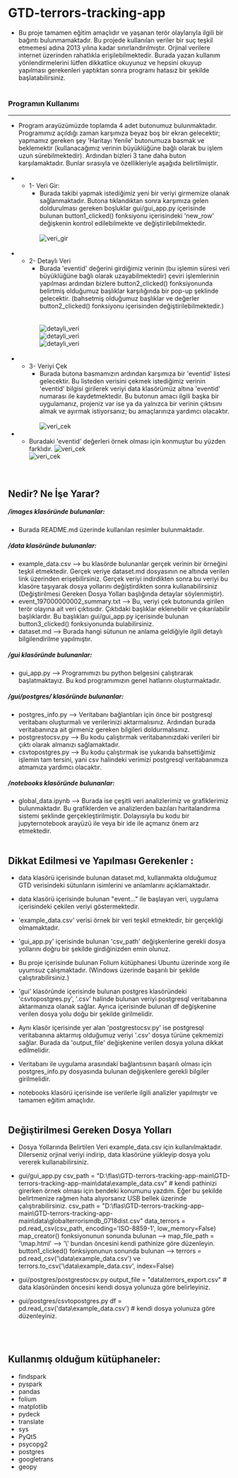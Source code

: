 # GTD-terrors-tracking-app

- Bu proje tamamen eğitim amaçlıdır ve yaşanan terör olaylarıyla ilgili bir bağıntı bulunmamaktadır. Bu projede kullanılan veriler bir suç teşkil etmemesi adına 2013 yılına kadar sınırlandırılmıştır. Orjinal verilere internet üzerinden rahatlıkla erişilebilmektedir. Burada yazan kullanım yönlendirmelerini lütfen dikkatlice okuyunuz ve hepsini okuyup yapılması gerekenleri yaptıktan sonra programı hatasız bir şekilde başlatabilirsiniz.
</br></br>

### Programın Kullanımı
---
- Program arayüzümüzde toplamda 4 adet butonumuz bulunmaktadır. Programımız açıldığı zaman karşımıza beyaz boş bir ekran gelecektir; yapmamız gereken şey 'Haritayı Yenile' butonumuza basmak ve beklemektir (kullanacağımız verinin büyüklüğüne bağlı olarak bu işlem uzun sürebilmektedir). Ardından bizleri 3 tane daha buton karşılamaktadır. Bunlar sırasıyla ve özellikleriyle aşağıda belirtilmiştir.</br></br>
- - 1- Veri Gir: </br>
    - Burada takibi yapmak istediğimiz yeni bir veriyi girmemize olanak sağlanmaktadır. Butona tıklandıktan sonra karşımıza gelen doldurulması gereken boşluklar gui/gui_app.py içerisinde bulunan button1_clicked() fonksiyonu içerisindeki 'new_row' değişkenin kontrol edilebilmekte ve değiştirilebilmektedir.
    </br></br>
![veri_gir](./images/verigir.png)</br></br>
- - 2- Detaylı Veri </br>
    - Burada 'eventid' değerini girdiğimiz verinin (bu işlemin süresi veri büyüklüğüne bağlı olarak uzayabilmektedir) çeviri işlemlerinin yapılması ardından bizlere button2_clicked() fonksiyonunda belirtmiş olduğumuz başlıklar karşılığında bir pop-up şeklinde gelecektir. (bahsetmiş olduğumuz başlıklar ve değerler button2_clicked() fonksiyonu içerisinden değiştirilebilmektedir.)
    </br></br>   
![detayli_veri](./images/veriincele.png)</br>
![detayli_veri](./images/veriincele2.png)</br>
![detayli_veri](./images/veriincele3.png)</br></br>
- - 3- Veriyi Çek </br>
    - Burada butona basmamızın ardından karşımıza bir 'eventid' listesi gelecektir. Bu listeden verisini çekmek istediğimiz verinin 'eventid' bilgisi girilerek veriyi data klasörümüz altına 'eventid' numarası ile kaydetmektedir. Bu butonun amacı ilgili başka bir uygulamanız, projeniz var ise ya da yalnızca bir verinin çıktısını almak ve ayırmak istiyorsanız; bu amaçlarınıza yardımcı olacaktır.
    </br></br>
![veri_cek](./images/vericek1.png)</br>
- - Buradaki 'eventid' değerleri örnek olması için konmuştur bu yüzden farklıdır.
![veri_cek](./images/vericek2.png)</br>
![veri_cek](./images/vericek3.png)</br>
</br></br>

## Nedir? Ne İşe Yarar?
##### /images klasöründe bulunanlar:
- Burada README.md üzerinde kullanılan resimler bulunmaktadır.

##### /data klasöründe bulunanlar:
- example_data.csv --> bu klasörde bulunanlar gerçek verinin bir örneğini teşkil etmektedir. Gerçek veriye dataset.md dosyasının ne altında verilen link üzerinden erişebilirsiniz. Gerçek veriyi indirdikten sonra bu veriyi bu klasöre taşıyarak dosya yollarını değiştirdikten sonra kullanabilirsiniz (Değiştirilmesi Gereken Dosya Yolları başlığında detaylar söylenmiştir).
- event_197000000002_summary.txt --> Bu, veriyi çek butonunda girilen terör olayına ait veri çıktısıdır. Çıktıdaki başlıklar eklenebilir ve çıkarılabilir başlıklardır. Bu başlıkları gui/gui_app.py içerisinde bulunan button3_clicked() fonksiyonunda bulabilirsiniz.
- dataset.md --> Burada hangi sütunun ne anlama geldiğiyle ilgili detaylı bilgilendirilme yapılmıştır.

##### /gui klasöründe bulunanlar:
- gui_app.py --> Programımızı bu python belgesini çalıştırarak başlatmaktayız. Bu kod programımızın genel hatlarını oluşturmaktadır.
##### /gui/postgres/ klasöründe bulunanlar:
- postgres_info.py --> Veritabanı bağlantıları için önce bir postgresql veritabanı oluşturmalı ve verilerinizi aktarmalısınız. Ardından burada veritabanınza ait girmeniz gereken bilgileri doldurmalısınız.
- postgrestocsv.py --> Bu kodu çalıştırmak veritabanınızdaki verileri bir çıktı olarak almanızı sağlamaktadır.
- csvtopostgres.py --> Bu kodu çalıştırmak ise yukarıda bahsettiğimiz işlemin tam tersini, yani csv halindeki verimizi postgresql veritabanımıza atmamıza yardımcı olacaktır.
##### /notebooks klasöründe bulunanlar:
- global_data.ipynb --> Burada ise çeşitli veri analizlerimiz ve grafiklerimiz bulunmaktadır. Bu grafiklerden ve analizlerden bazıları haritalandırma sistemi şeklinde gerçekleştirilmiştir. Dolayısıyla bu kodu bir jupyternotebook arayüzü ile veya bir ide ile açmanız önem arz etmektedir.
</br></br>



## Dikkat Edilmesi ve Yapılması Gerekenler :
- data klasörü içerisinde bulunan dataset.md, kullanmakta olduğumuz GTD verisindeki sütunların isimlerini ve anlamlarını açıklamaktadır.
- data klasörü içerisinde bulunan "event..." ile başlayan veri, uygulama içerisindeki çekilen veriyi göstermektedir.
- 'example_data.csv' verisi örnek bir veri teşkil etmektedir, bir gerçekliği olmamaktadır. 

- 'gui_app.py' içerisinde bulunan 'csv_path' değişkenlerine gerekli dosya yollarını doğru bir şekilde girdiğinizden emin olunuz.
- Bu proje içerisinde bulunan Folium kütüphanesi Ubuntu üzerinde xorg ile uyumsuz çalışmaktadır. (Windows üzerinde başarılı bir şekilde çalıştırabilirsiniz.)
- 'gui' klasöründe içerisinde bulunan postgres klasöründeki 'csvtopostgres.py', '.csv' halinde bulunan veriyi postgresql veritabanına aktarmanıza olanak sağlar. Ayrıca içerisinde bulunan df değişkenine verilen dosya yolu doğu bir şekilde girilmelidir.  
- Aynı klasör içerisinde yer alan 'postgrestocsv.py' ise postgresql veritabanına aktarmış olduğumuz veriyi '.csv' dosya türüne çekmemizi sağlar. Burada da 'output_file' değişkenine verilen dosya yoluna dikkat edilmelidir.
- Veritabanı ile uygulama arasındaki bağlantısının başarılı olması için postgres_info.py dosyasında bulunan değişkenlere gerekli bilgiler girilmelidir.

- notebooks klasörü içerisinde ise verilerle ilgili analizler yapılmıştır ve tamamen eğitim amaçlıdır.
</br></br>

## Değiştirilmesi Gereken Dosya Yolları
- Dosya Yollarında Belirtilen Veri example_data.csv için kullanılmaktadır. Dilerseniz orjinal veriyi indirip, data klasörüne yükleyip dosya yolu vererek kullanabilirsiniz.

- gui/gui_app.py
csv_path = "D:\\flas\\GTD-terrors-tracking-app-main\\GTD-terrors-tracking-app-main\\data\\example_data.csv" # kendi pathinizi girerken örnek olması için bendeki konumunu yazdım. Eğer bu şekilde belirtmenize rağmen hata alıyorsanız USB bellek üzerinde çalıştırabilirsiniz.
csv_path = "D:\\flas\\GTD-terrors-tracking-app-main\\GTD-terrors-tracking-app-main\\data\\globalterrorismdb_0718dist.csv"
data_terrors = pd.read_csv(csv_path, encoding='ISO-8859-1', low_memory=False)
map_creator() fonksiyonunun sonunda bulunan -->   map_file_path = '\\map.html' --> '\\' bundan öncesini kendi pathinize göre düzenleyin.
button1_clicked() fonksiyonunun sonunda bulunan -->   terrors = pd.read_csv('\\data\\example_data.csv') ve terrors.to_csv('\\data\\example_data.csv', index=False) 

- gui/postgres/postgrestocsv.py
output_file = "data\\terrors_export.csv" # data klasöründen öncesini kendi dosya yolunuza göre belirleyiniz.

- gui/postgres/csvtopostgres.py
df = pd.read_csv('data\\example_data.csv') # kendi dosya yolunuza göre düzenleyiniz.

</br></br>
## Kullanmış olduğum kütüphaneler:

- findspark
- pyspark
- pandas
- folium
- matplotlib
- pydeck
- translate
- sys
- PyQt5
- psycopg2
- postgres
- googletrans
- geopy
